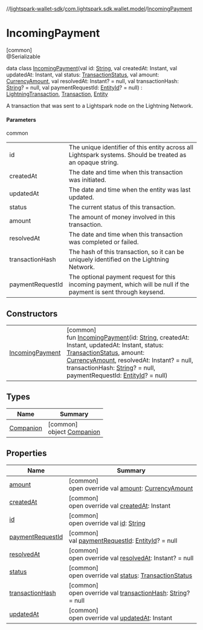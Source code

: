 //[lightspark-wallet-sdk](../../../index.md)/[com.lightspark.sdk.wallet.model](../index.md)/[IncomingPayment](index.md)

# IncomingPayment

[common]\
@Serializable

data class [IncomingPayment](index.md)(val id: [String](https://kotlinlang.org/api/latest/jvm/stdlib/kotlin/-string/index.html), val createdAt: Instant, val updatedAt: Instant, val status: [TransactionStatus](../-transaction-status/index.md), val amount: [CurrencyAmount](../-currency-amount/index.md), val resolvedAt: Instant? = null, val transactionHash: [String](https://kotlinlang.org/api/latest/jvm/stdlib/kotlin/-string/index.html)? = null, val paymentRequestId: [EntityId](../-entity-id/index.md)? = null) : [LightningTransaction](../-lightning-transaction/index.md), [Transaction](../-transaction/index.md), [Entity](../-entity/index.md)

A transaction that was sent to a Lightspark node on the Lightning Network.

#### Parameters

common

| | |
|---|---|
| id | The unique identifier of this entity across all Lightspark systems. Should be treated as an opaque string. |
| createdAt | The date and time when this transaction was initiated. |
| updatedAt | The date and time when the entity was last updated. |
| status | The current status of this transaction. |
| amount | The amount of money involved in this transaction. |
| resolvedAt | The date and time when this transaction was completed or failed. |
| transactionHash | The hash of this transaction, so it can be uniquely identified on the Lightning Network. |
| paymentRequestId | The optional payment request for this incoming payment, which will be null if the payment is sent through keysend. |

## Constructors

| | |
|---|---|
| [IncomingPayment](-incoming-payment.md) | [common]<br>fun [IncomingPayment](-incoming-payment.md)(id: [String](https://kotlinlang.org/api/latest/jvm/stdlib/kotlin/-string/index.html), createdAt: Instant, updatedAt: Instant, status: [TransactionStatus](../-transaction-status/index.md), amount: [CurrencyAmount](../-currency-amount/index.md), resolvedAt: Instant? = null, transactionHash: [String](https://kotlinlang.org/api/latest/jvm/stdlib/kotlin/-string/index.html)? = null, paymentRequestId: [EntityId](../-entity-id/index.md)? = null) |

## Types

| Name | Summary |
|---|---|
| [Companion](-companion/index.md) | [common]<br>object [Companion](-companion/index.md) |

## Properties

| Name | Summary |
|---|---|
| [amount](amount.md) | [common]<br>open override val [amount](amount.md): [CurrencyAmount](../-currency-amount/index.md) |
| [createdAt](created-at.md) | [common]<br>open override val [createdAt](created-at.md): Instant |
| [id](id.md) | [common]<br>open override val [id](id.md): [String](https://kotlinlang.org/api/latest/jvm/stdlib/kotlin/-string/index.html) |
| [paymentRequestId](payment-request-id.md) | [common]<br>val [paymentRequestId](payment-request-id.md): [EntityId](../-entity-id/index.md)? = null |
| [resolvedAt](resolved-at.md) | [common]<br>open override val [resolvedAt](resolved-at.md): Instant? = null |
| [status](status.md) | [common]<br>open override val [status](status.md): [TransactionStatus](../-transaction-status/index.md) |
| [transactionHash](transaction-hash.md) | [common]<br>open override val [transactionHash](transaction-hash.md): [String](https://kotlinlang.org/api/latest/jvm/stdlib/kotlin/-string/index.html)? = null |
| [updatedAt](updated-at.md) | [common]<br>open override val [updatedAt](updated-at.md): Instant |
